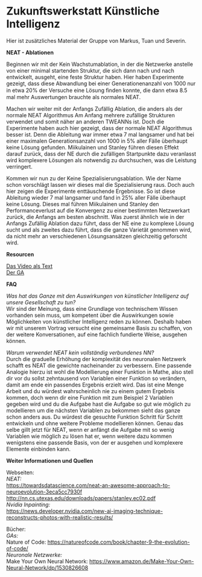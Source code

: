 # Zukunftswerkstatt Künstliche Intelligenz

Hier ist zusätzliches Material der Gruppe von Markus, Tuan und Severin.

**NEAT - Ablationen**

Beginnen wir mit der Kein Wachstumablation, in der die Netzwerke anstelle von einer minimal 
startenden Struktur, die sich dann nach und nach entwickelt, ausgeht, eine feste Struktur haben.
Hier haben Experimente gezeigt, dass diese Abwandlung bei einer Generationenanzahl von 1000 
nur in etwa 20% der Versuche eine Lösung ﬁnden konnte, die dann etwa 8.5 mal mehr 
Auswertungen brauchte als normales NEAT.

Machen wir weiter mit der Anfangs Zufällig Ablation, die anders als der normale NEAT Algorithmus 
Am Anfang mehrere zufällige Strukturen verwendet und somit näher an anderen TWEANNs ist.
Doch die Experimente haben auch hier gezeigt, dass der normale NEAT Algorithmus besser ist. 
Denn die Ableitung war immer etwa 7 mal langsamer und hat bei einer maximalen 
Generationsanzahl von 1000 in 5% aller Fälle überhaupt keine Lösung gefunden.
Miikulainen und Stanley führen diesen Effekt darauf zurück, dass der NE durch die zufälligen 
Startpunkte dazu veranlasst wird komplexere Lösungen als notwendig zu durchsuchen, was die 
Leistung verringert.

Kommen wir nun zu der Keine Spezialisierungsablation. Wie der Name schon vorschlägt lassen 
wir dieses mal die Spezialisierung raus. Doch auch hier zeigen die Experimente enttäuschende 
Ergebnisse. So ist diese Ableitung wieder 7 mal langsamer und fand in 25% aller Fälle überhaupt 
keine Lösung. Dieses mal führen Miikulainen und Stanley den Performanceverlust auf die 
Konvergenz zu einer bestimmten Netzwerkart zurück, die Anfangs am besten abschnitt. Was 
zuerst ähnlich wie in der Anfangs Zufällig Ablation dazu führt, dass der NE eine zu komplexe 
Lösung sucht und als zweites dazu führt, dass die ganze Varietät genommen wird, da nicht mehr 
an verschiedenen Lösungsansätzen gleichzeitig geforscht wird.

**Resourcen**

[Das Video als Text](./video/script.md)<br />
[Der GA](./python)

**FAQ**

*Was hat das Ganze mit den Auswirkungen von künstlicher Intelligenz auf unsere Gesellschaft zu tun?*<br />
Wir sind der Meinung, dass eine Grundlage von technischem Wissen vorhanden sein muss, um kompetent über die Auswirkungen sowie Möglichkeiten von künstlicher Intelligenz reden zu können. Deshalb haben wir mit unserem Vortrag versucht eine gemeinsame Basis zu schaffen, von der weitere Konversationen, auf eine fachlich fundierte Weise, ausgehen können.

*Warum verwendet NEAT kein vollständig verbundenes NN?*<br />
Durch die graduelle Erhöhung der komplexität des neuronalen Netzwerk schafft es NEAT die gewichte nacheinander zu verbessern. Eine passende Analogie hierzu ist wohl die Modellierung einer Funktion in Mathe, also stell dir vor du sollst zehntausend von Variablen einer Funktion so verändern, damit am ende ein passendes Ergebnis erzielt wird. Das ist eine Menge Arbeit und du würdest wahrscheinlich nie zu einem gutem Ergebnis kommen, doch wenn dir eine Funktion mit zum Beispiel 2 Variablen gegeben wird und du die Aufgabe hast die Aufgabe so gut wie möglich zu modellieren um die nächsten Variablen zu bekommen sieht das ganze schon anders aus. Du würdest die gesuchte Funktion Schritt für Schritt entwickeln und ohne weitere Probleme modellieren können. Genau das selbe gillt jetzt für NEAT, wenn er anfängt die Aufgabe mit so wenig Variablen wie möglich zu lösen hat er, wenn weitere dazu kommen wenigstens eine passende Basis, von der er ausgehen und komplexere Elemente einbinden kann.

**Weiter Informationen und Quellen**

Webseiten:<br />
*NEAT:*<br />
https://towardsdatascience.com/neat-an-awesome-approach-to-neuroevolution-3eca5cc7930f<br />
http://nn.cs.utexas.edu/downloads/papers/stanley.ec02.pdf<br />
*Nvidia Inpainting:*<br />
https://news.developer.nvidia.com/new-ai-imaging-technique-reconstructs-photos-with-realistic-results/<br />

Bücher:<br />
*GAs:*<br />
Nature of Code: https://natureofcode.com/book/chapter-9-the-evolution-of-code/<br />
*Neuronale Netzwerke:*<br />
Make Your Own Neural Network: https://www.amazon.de/Make-Your-Own-Neural-Network/dp/1530826608<br />
